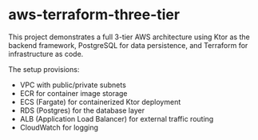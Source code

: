 # aws-terraform-three-tier

This project demonstrates a full 3-tier AWS architecture using Ktor as the backend framework, PostgreSQL for data persistence, and Terraform for infrastructure as code.

The setup provisions:
- VPC with public/private subnets
- ECR for container image storage
- ECS (Fargate) for containerized Ktor deployment
- RDS (Postgres) for the database layer
- ALB (Application Load Balancer) for external traffic routing
- CloudWatch for logging
